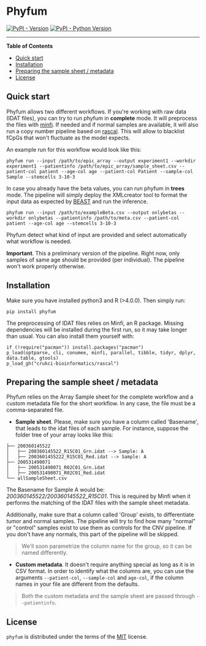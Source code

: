# Phyfum

[![PyPI - Version](https://img.shields.io/pypi/v/phyfum.svg)](https://pypi.org/project/phyfum)
[![PyPI - Python Version](https://img.shields.io/pypi/pyversions/phyfum.svg)](https://pypi.org/project/phyfum)

-----

**Table of Contents**

- [Quick start](#quick-start)
- [Installation](#installation)
- [Preparing the sample sheet / metadata](#preparing-the-sample-sheet--metadata)
- [License](#license)

## Quick start

Phyfum allows two different workflows. If you're working with raw data (IDAT files), you can try to run phyfum in __complete__ mode. It will preprocess the files with [minfi](https://bioconductor.org/packages/release/bioc/html/minfi.html). If needed and if normal samples are available, it will also run a copy number pipeline based on [rascal](https://github.com/crukci-bioinformatics/rascal). This will allow to blacklist fCpGs that won't fluctuate as the model expects. 

An example run for this workflow would look like this:

```{bash}
phyfum run --input /path/to/epic_array --output experiment1 --workdir experiment1 --patientinfo /path/to/epic_array/sample_sheet.csv --patient-col patient --age-col age --patient-col Patient --sample-col Sample --stemcells 3-10-3 
```

In case you already have the beta values, you can run phyfum in __trees__ mode. The pipeline will simply deploy the XMLcreator tool to format the input data as expected by [BEAST](https://beast.community/) and run the inference.

```{bash}
phyfum run --input /path/to/exampleBeta.csv --output onlybetas --workdir onlybetas --patientinfo /path/to/meta.csv --patient-col patient --age-col age --stemcells 3-10-3
```

Phyfum detect what kind of input are provided and select automatically what workflow is needed.

**Important**. This a preliminary version of the pipeline. Right now, only samples of same age should be provided (per individual). The pipeline won't work properly otherwise.

## Installation

Make sure you have installed python3 and R (>4.0.0). Then simply run:

```console
pip install phyfum
```

The preprocessing of IDAT files relies on Minfi, an R package. Missing dependencies will be installed during the first run, so it may take longer than usual. You can also install them yourself with:

```{r}
if (!require("pacman")) install.packages("pacman")
p_load(optparse, cli, conumee, minfi, parallel, tibble, tidyr, dplyr, data.table, gtools)
p_load_gh("crukci-bioinformatics/rascal")
```

## Preparing the sample sheet / metadata

Phyfum relies on the Array Sample sheet for the complete workflow and a custom metadata file for the short workflow. In any case, the file must be a comma-separated file. 

- __Sample sheet__. Please, make sure you have a column called 'Basename', that leads to the idat files of each sample. For instance, suppose the folder tree of your array looks like this:


```
├── 200360145522
│   ├── 200360145522_R15C01_Grn.idat --> Sample: A
│   ├── 2003601455222_R15C01_Red.idat --> Sample: A
├── 200531490071
│   ├── 200531490071_R02C01_Grn.idat
│   ├── 200531490071_R02C01_Red.idat
└── allSampleSheet.csv
```

The Basename for Sample A would be: _200360145522/200360145522_R15C01_. This is required by Minfi when it performs the matching of the IDAT files with the sample sheet metadata.

Additionally, make sure that a column called 'Group' exists, to differentiate tumor and normal samples. The pipeline will try to find how many "normal" or "control" samples exist to use them as controls for the CNV pipeline. If you don't have any normals, this part of the pipeline will be skipped.

> We'll soon parametrize the column name for the group, so it can be named differently.

- __Custom metadata__. It doesn't require anything special as long as it is in CSV format. In order to identify what the columns are, you can use the arguments `--patient-col`, `--sample-col` and `age-col`, if the column names in your file are different from the defaults.

> Both the custom metadata and the sample sheet are passed through `--patientinfo`.



## License

`phyfum` is distributed under the terms of the [MIT](https://spdx.org/licenses/MIT.html) license.

